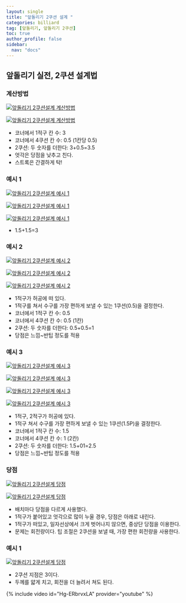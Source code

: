 ```yaml
---
layout: single
title: "앞돌리기 2쿠션 설계 "
categories: billiard
tag: [앞돌리기, 앞돌리기 2쿠션] 
toc: true
author_profile: false
sidebar:
  nav: "docs"
---
```


## 앞돌리기 실전, 2쿠션 설계법

### 계산방법
[![앞돌리기 2쿠션설계 계산방법](/images/앞돌리기_2쿠션설계_계산방법1.png)](/images/앞돌리기_2쿠션설계_계산방법1.png)

[![앞돌리기 2쿠션설계 계산방법](/images/앞돌리기_2쿠션설계_계산방법2.png)](/images/앞돌리기_2쿠션설계_계산방법2.png)
- 코너에서 1적구 칸 수: 3
- 코너에서 4쿠션 칸 수: 0.5 (1칸당 0.5)
- 2쿠션: 두 숫자를 더한다: 3+0.5=3.5
- 엇각은 당점을 낮추고 친다.
- 스트록은 간결하게 탁!

### 예시 1
[![앞돌리기 2쿠션설계 예시 1](/images/앞돌리기_2쿠션설계_예시1-1.png)](/images/앞돌리기_2쿠션설계_예시1-1.png)

[![앞돌리기 2쿠션설계 예시 1](/images/앞돌리기_2쿠션설계_예시1-2.png)](/images/앞돌리기_2쿠션설계_예시1-2.png)

[![앞돌리기 2쿠션설계 예시 1](/images/앞돌리기_2쿠션설계_예시1-3.png)](/images/앞돌리기_2쿠션설계_예시1-3.png)
- 1.5+1.5=3


### 예시 2
[![앞돌리기 2쿠션설계 예시 2](/images/앞돌리기_2쿠션설계_예시2-1.png)](/images/앞돌리기_2쿠션설계_예시2-1.png)

[![앞돌리기 2쿠션설계 예시 2](/images/앞돌리기_2쿠션설계_예시2-2.png)](/images/앞돌리기_2쿠션설계_예시2-2.png)

[![앞돌리기 2쿠션설계 예시 2](/images/앞돌리기_2쿠션설계_예시2-3.png)](/images/앞돌리기_2쿠션설계_예시2-3.png)
- 1적구가 허공에 떠 있다.
- 1적구를 쳐서 수구를 가장 편하게 보낼 수 있는 1쿠션(0.5)을 결정한다.
- 코너에서 1적구 칸 수: 0.5
- 코너에서 4쿠션 칸 수: 0.5 (1칸)
- 2쿠션: 두 숫자를 더한다: 0.5+0.5=1
- 당점은 느낌~반팁 정도를 적용

### 예시 3
[![앞돌리기 2쿠션설계 예시 3](/images/앞돌리기_2쿠션설계_예시3-1.png)](/images/앞돌리기_2쿠션설계_예시3-1.png)

[![앞돌리기 2쿠션설계 예시 3](/images/앞돌리기_2쿠션설계_예시3-2.png)](/images/앞돌리기_2쿠션설계_예시3-2.png)

[![앞돌리기 2쿠션설계 예시 3](/images/앞돌리기_2쿠션설계_예시3-3.png)](/images/앞돌리기_2쿠션설계_예시3-3.png)

[![앞돌리기 2쿠션설계 예시 3](/images/앞돌리기_2쿠션설계_예시3-4.png)](/images/앞돌리기_2쿠션설계_예시3-4.png)
- 1적구, 2적구가 허공에 있다.
- 1적구 쳐서 수구를 가장 편하게 보낼 수 있는 1쿠션(1.5P)을 결정한다.
- 코너에서 1적구 칸 수: 1.5
- 코너에서 4쿠션 칸 수: 1 (2칸)
- 2쿠션: 두 숫자를 더한다: 1.5+01=2.5
- 당점은 느낌~반팁 정도를 적용

### 당점
[![앞돌리기 2쿠션설계 당점](/images/앞돌리기_2쿠션설계_당점1.png)](/images/앞돌리기_2쿠션설계_당점1.png)

[![앞돌리기 2쿠션설계 당점](/images/앞돌리기_2쿠션설계_당점2.png)](/images/앞돌리기_2쿠션설계_당점2.png)
- 배치마다 당점을 다르게 사용했다.
- 1적구가 붙어있고 엇각으로 많이 누울 경우, 당점은 아래로 내린다.
- 1적구가 떠있고, 일자선상에서 크게 벗어나지 않으면, 중상단 당점을 이용한다.
- 문제는 회전량이다. 팁 조절은 2쿠션을 보낼 때, 가장 편한 회전량을 사용한다.

### 예시 1
[![앞돌리기 2쿠션설계 당점](/images/앞돌리기_2쿠션설계_당점3.png)](/images/앞돌리기_2쿠션설계_당점3.png)
- 2쿠션 지점은 3이다.
- 두께를 얇게 치고, 회전을 더 늘려서 쳐도 된다.

{% include video id="Hg-ERbrvxLA" provider="youtube" %}
